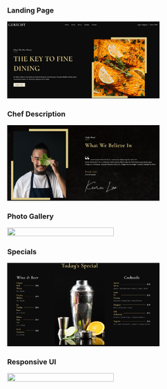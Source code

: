 <h3> Landing Page </h3>

<img src="/imgs/Landing.png" width="70%" height="50%" />

<h3> Chef Description </h3>

<img src="/imgs/Chef.png" width="70%" height="50%" />

<h3> Photo Gallery </h3>

<img src="/imgs/Photo Gallery.gif" width="70%" height="50%" />

<h3> Specials </h3>

<img src="/imgs/Specials.png" width="70%" height="50%" />

<h3> Responsive UI </h3>

<img src="/imgs/Responsive.gif" width="70%" height="50%" />

